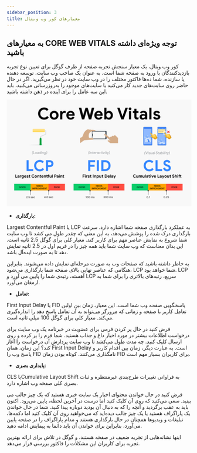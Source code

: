 ```yaml
---
sidebar_position: 3
title: معیارهای کور وب وبتال
---
```


## به معیارهای CORE WEB VITALS توجه ویژه‌ای داشته باشید

کور وب ویتال، یک معیار سنجش تجربه صفحه از طرف گوگل برای تعیین نوع تجربه بازدیدکنندگان با ورود به صفحه شما است. به عنوان یک صاحب وب سایت، توسعه دهنده یا سازنده، شما ده‌ها فاکتور مختلف را در وب سایت خود در نظر می‌گیرید. اگر در حال حاضر روی سایت‌های جدید کار می‌کنید یا سایت‌های موجود را به‌روزرسانی می‌کنید، باید این سه عامل را برای آینده در ذهن داشته باشید.

![CORE WEB VITALS](./core-web-vitals.png)

-   **بارگذاری:**

Largest Contentful Paint یا LCP به عملکرد بارگذاری صفحه شما اشاره دارد. سرعت بارگذاری درک شده را پوشش می‌دهد، به این معنی که چقدر طول می کشد تا وب سایت شما شروع به نمایش عناصر مهم برای کاربر کند. معیار کلی برای گوگل 2.5 ثانیه است. این بدان معناست که وب سایت شما باید همه چیز را در فریم اول در 2.5 ثانیه نمایش دهد تا به صورت ایده‌آل باشد.

به خاطر داشته باشید که صفحات وب به صورت مرحله‌ای نمایش داده می‌شوند. بنابراین هنگامی که عناصر نهایی بالای صفحه شما بارگذاری می‌شود، LCP شما خواهد بود. LCP آهسته، رتبه‌ی شما را پایین می آورد و LCP سریع، رتبه‌های بالاتری را برای شما به ارمغان می‌آورد.

-   **تعامل:**

First Input Delay یا FID پاسخگویی صفحه وب شما است. این معیار، زمان بین اولین تعامل کاربر با صفحه و زمانی که مرورگر می‌تواند به آن تعامل پاسخ دهد را اندازه‌گیری می‌کند. معیار کلی برای گوگل 100 میلی ثانیه است.

فرض کنید در حال پر کردن فرمی برای عضویت در خبرنامه یک وب سایت برای درخواست اطلاعات بیشتر در مورد اخبار داغ و جذاب هستید. شما فرم را پر کرده و روی ارسال کلیک کنید. چه مدت طول می‌کشد تا وب سایت پردازش آن درخواست را آغاز کند؟ این زمان، همان First Input Delay است. به عبارت دیگر، زمان بین اقدام کاربر و پاسخ وب را FID نامگذاری می‌کنند. کوتاه بودن زمان FID برای کاربران بسیار مهم است.

-   **پایداری بصری:**

CLS یاCumulative Layout Shift به فراوانی تغییرات طرح‌بندی غیرمنتظره و ثبات بصری کلی صفحه وب اشاره دارد.

فرض کنید در حال خواندن محتوای اخبار یک سایت خبری هستید که یک چیز جالب می بینید. سعی می‌کنید که روی آن کلیک کنید اما درست در آخرین لحظه، پایین می‌رود. اکنون باید به عقب برگردید و آنچه را که به دنبال آن بودید دوباره پیدا کنید. شما در حال خواندن یک پاراگراف هستید یا یک چیز جالب دیده‌اید که می‌خواهید روی آن کلیک کنید اما دکمه‌ها، تبلیغات و ویدیوها همچنان در حال بارگذاری هستند و مدام پاراگراف را در صفحه پایین می‌آورد، بنابراین برای خواندن آن باید دائما به پیمایش ادامه دهید.

اینها نشانه‌هایی از تجربه ضعیف در صفحه هستند، و گوگل در تلاش برای ارائه بهترین تجربه برای کاربران این مشکلات را فاکتور بررسی قرار می‌دهد.
